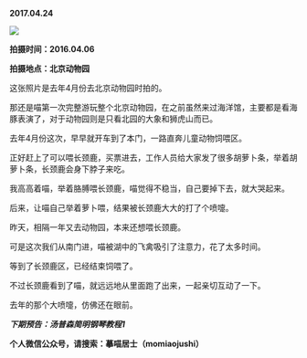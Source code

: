 
          
**2017.04.24**

![](http://wx3.sinaimg.cn/large/627d9660ly1fexcehf1xzj20yg0mz46l.jpg)


**拍摄时间：2016.04.06**

**拍摄地点：北京动物园**

这张照片是去年4月份去北京动物园时拍的。

那还是喵第一次完整游玩整个北京动物园，在之前虽然来过海洋馆，主要都是看海豚表演了，对于动物园则是只看北园的大象和狮虎山而已。

去年4月份这次，早早就开车到了本门，一路直奔儿童动物饲喂区。

正好赶上了可以喂长颈鹿，买票进去，工作人员给大家发了很多胡萝卜条，举着胡萝卜条，长颈鹿会身下脖子来吃。

我高高着喵，举着胳膊喂长颈鹿，喵觉得不稳当，自己要掉下去，就大哭起来。

后来，让喵自己举着萝卜喂，结果被长颈鹿大大的打了个喷嚏。

昨天，相隔一年又去动物园，本来还想喂长颈鹿。

可是这次我们从南门进，喵被湖中的飞禽吸引了注意力，花了太多时间。

等到了长颈鹿区，已经结束饲喂了。

不过长颈鹿看到了喵，就远远地从里面跑了出来，一起亲切互动了一下。

去年的那个大喷嚏，仿佛还在眼前。


***下期预告：汤普森简明钢琴教程1***


**个人微信公众号，请搜索：摹喵居士（momiaojushi）**

        